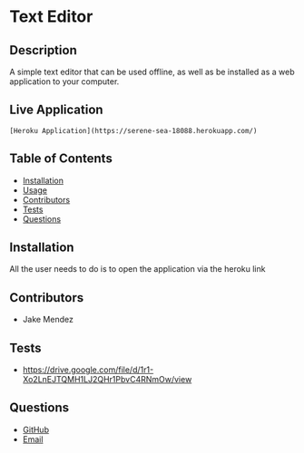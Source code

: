  # Text Editor

  ## Description

  A simple text editor that can be used offline, as well as be installed as a web application to
  your computer. 

  ## Live Application

    [Heroku Application](https://serene-sea-18088.herokuapp.com/)

  ## Table of Contents

  - [Installation](#Installation)
  - [Usage](#Usage)
  - [Contributors](#Contributors)
  - [Tests](#Tests)
  - [Questions](#Questions)

  ## Installation

 All the user needs to do is to open the application via the heroku link 

  ## Contributors
  
  * Jake Mendez

  ## Tests

  * https://drive.google.com/file/d/1r1-Xo2LnEJTQMH1LJ2QHr1PbvC4RNmOw/view

  ## Questions

  * [GitHub](https://github.com/jakem8532)
  * [Email](jakem8532@gmail.com)

